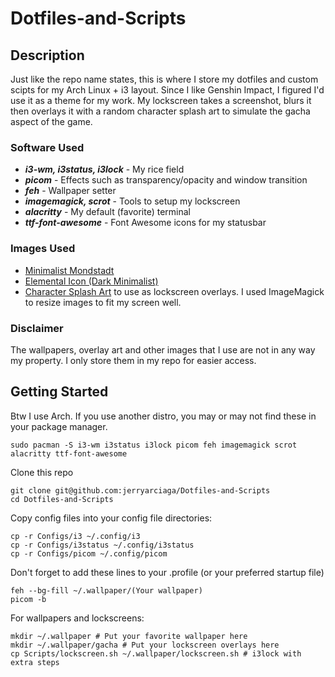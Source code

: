 # Dotfiles-and-Scripts

## Description
Just like the repo name states, this is where I store my dotfiles and custom scipts
for my Arch Linux + i3 layout. Since I like Genshin Impact, I figured I'd use it as
a theme for my work. My lockscreen takes a screenshot, blurs it then overlays it
with a random character splash art to simulate the gacha aspect of the game.

### Software Used
- ***i3-wm, i3status, i3lock*** - My rice field
- ***picom*** - Effects such as transparency/opacity and window transition
- ***feh*** - Wallpaper setter
- ***imagemagick, scrot*** - Tools to setup my lockscreen
- ***alacritty*** - My default (favorite) terminal
- ***ttf-font-awesome*** - Font Awesome icons for my statusbar

### Images Used
- [Minimalist Mondstadt](https://www.reddit.com/r/wallpaper/comments/pda3hx/3840_x_2160_genshin_impact_minimalism_landscape/)
- [Elemental Icon (Dark Minimalist)](https://www.reddit.com/r/Genshin_Impact/comments/jbextw/i_made_2_wallpapers_of_the_genshin_elements/)
- [Character Splash Art](https://genshin-impact.fandom.com/wiki/Genshin_Impact_Wiki)
to use as lockscreen overlays. I used ImageMagick to resize images to fit my screen well.

### Disclaimer
The wallpapers, overlay art and other images that I use are not in any way my property.
I only store them in my repo for easier access.

## Getting Started
Btw I use Arch. If you use another distro, you may or may not find these in your
package manager.
```
sudo pacman -S i3-wm i3status i3lock picom feh imagemagick scrot alacritty ttf-font-awesome
```
Clone this repo
```
git clone git@github.com:jerryarciaga/Dotfiles-and-Scripts
cd Dotfiles-and-Scripts
```
Copy config files into your config file directories:
```
cp -r Configs/i3 ~/.config/i3
cp -r Configs/i3status ~/.config/i3status
cp -r Configs/picom ~/.config/picom
```

Don't forget to add these lines to your .profile (or your preferred startup file)
```
feh --bg-fill ~/.wallpaper/(Your wallpaper)
picom -b
```

For wallpapers and lockscreens:
```
mkdir ~/.wallpaper # Put your favorite wallpaper here
mkdir ~/.wallpaper/gacha # Put your lockscreen overlays here
cp Scripts/lockscreen.sh ~/.wallpaper/lockscreen.sh # i3lock with extra steps
```
